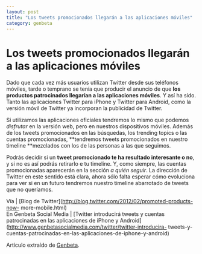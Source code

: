 ```yaml
---
layout: post
title: "Los tweets promocionados llegarán a las aplicaciones móviles"
category: genbeta
---
```


# Los tweets promocionados llegarán a las aplicaciones móviles


Dado que cada vez más usuarios utilizan Twitter desde sus teléfonos móviles,
tarde o temprano se tenía que producir el anuncio de que **los productos
patrocinados llegarían a las aplicaciones móviles**. Y así ha sido. Tanto las
aplicaciones Twitter para iPhone y Twitter para Android, como la versión móvil
de Twitter ya incorporan la publicidad de Twitter.

Si utilizamos las aplicaciones oficiales tendremos lo mismo que podemos
_disfrutar_ en la versión web, pero en nuestros dispositivos móviles. Además
de los tweets promocionados en las búsquedas, los trending topics o las
cuentas promocionadas, **tendremos tweets promocionados en nuestro timeline
**mezclados con los de las personas a las que seguimos.

Podrás decidir si un **tweet promocionado te ha resultado interesante o no**,
y si no es así podrás retirarlo e tu timeline. Y, como siempre, las cuentas
promocionadas aparecerán en la sección _a quién seguir_. La dirección de
Twitter en este sentido está clara, ahora sólo falta esperar cómo evoluciona
para ver si en un futuro tendremos nuestro timeline abarrotado de tweets que
no queríamos.

Vía | [Blog de Twitter](http://blog.twitter.com/2012/02/promoted-products-now-
more-mobile.html)  
En Genbeta Social Media | [Twitter introducirá tweets y cuentas patrocinadas
en las aplicaciones de iPhone y
Android](http://www.genbetasocialmedia.com/twitter/twitter-introducira-
tweets-y-cuentas-patrocinadas-en-las-aplicaciones-de-iphone-y-android)

Artículo extraído de [Genbeta](http://www.genbeta.com).